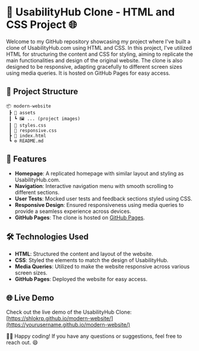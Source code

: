 # 🌟 UsabilityHub Clone - HTML and CSS Project 🌐

Welcome to my GitHub repository showcasing my project where I've built a clone of UsabilityHub.com using HTML and CSS. In this project, I've utilized HTML for structuring the content and CSS for styling, aiming to replicate the main functionalities and design of the original website. The clone is also designed to be responsive, adapting gracefully to different screen sizes using media queries. It is hosted on GitHub Pages for easy access.

## 📁 Project Structure

```
📦 modern-website
 ┣ 📂 assets
 ┃ ┗ 🖼️ ... (project images)
 ┃ 📜 styles.css
 ┃ 📜 responsive.css
 ┣ 📜 index.html
 ┗ ⚙️ README.md
```

## 🚀 Features

- **Homepage**: A replicated homepage with similar layout and styling as UsabilityHub.com.
- **Navigation**: Interactive navigation menu with smooth scrolling to different sections.
- **User Tests**: Mocked user tests and feedback sections styled using CSS.
- **Responsive Design**: Ensured responsiveness using media queries to provide a seamless experience across devices.
- **GitHub Pages**: The clone is hosted on [GitHub Pages](https://yourusername.github.io/modern-website/).

## 🛠️ Technologies Used

- **HTML**: Structured the content and layout of the website.
- **CSS**: Styled the elements to match the design of UsabilityHub.
- **Media Queries**: Utilized to make the website responsive across various screen sizes.
- **GitHub Pages**: Deployed the website for easy access.

## 🌐 Live Demo

Check out the live demo of the UsabilityHub Clone: [https://shlokrp.github.io/modern-website/](https://yourusername.github.io/modern-website/)

👨‍💻 Happy coding! If you have any questions or suggestions, feel free to reach out. 😄
